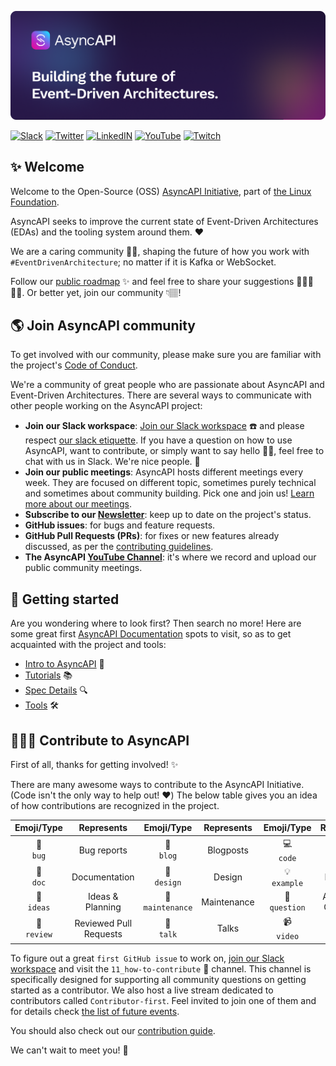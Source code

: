 [![AsyncAPI logo - Building the future of Event-Driven Architectures.](/assets/Github_Banner.png)](https://www.asyncapi.com)

[![Slack](https://img.shields.io/badge/Slack-@asyncAPI.slack.com-yellow.svg)](https://asyncapi.slack.com)
[![Twitter](https://img.shields.io/badge/Twitter-@asyncAPIspec-9cf.svg)](https://twitter.com/asyncapispec)
[![LinkedIN](https://img.shields.io/badge/LinkedIn-@asyncAPI-lightgray.svg)](https://www.linkedin.com/company/asyncapi)
[![YouTube](https://img.shields.io/badge/YouTube-@asyncAPI-red.svg)](https://www.youtube.com/c/AsyncAPI)
[![Twitch](https://img.shields.io/badge/Twitch-@asyncAPI-blueviolet.svg)](https://www.twitch.tv/asyncapi)

## ✨ Welcome
Welcome to the Open-Source (OSS) [AsyncAPI Initiative](https://www.asyncapi.com/), part of [the Linux Foundation](https://www.linuxfoundation.org/press/press-release/linux-foundation-will-host-asyncapi-to-support-growth-and-collaboration-for-industrys-fastest-growing-api-spec).

AsyncAPI seeks to improve the current state of Event-Driven Architectures (EDAs) and the tooling system around them. ❤️   

We are a caring community 👐🏿, shaping the future of how you work with `#EventDrivenArchitecture`; no matter if it is Kafka or WebSocket.

Follow our [public roadmap](https://www.asyncapi.com/roadmap) ✨ and feel free to share your suggestions 🙇🏿‍♀️🙇🏿. Or better yet, join our community 👇🏽!

## 🌎 Join AsyncAPI community
To get involved with our community, please make sure you are familiar with the project's [Code of Conduct](https://github.com/asyncapi/.github/blob/master/CODE_OF_CONDUCT.md).

We're a community of great people who are passionate about AsyncAPI and Event-Driven Architectures. There are several ways to communicate with other people working on the AsyncAPI project:

- **Join our Slack workspace**: [Join our Slack workspace](https://www.asyncapi.com/slack-invite) ☎️  and please respect [our slack etiquette](https://github.com/asyncapi/.github/blob/master/slack-etiquette.md). If you have a question on how to use AsyncAPI, want to contribute, or simply want to say hello 👋🏾, feel free to chat with us in Slack. We're nice people. 🙂
- **Join our public meetings**: AsyncAPI hosts different meetings every week. They are focused on different topic, sometimes purely technical and sometimes about community building. Pick one and join us! [Learn more about our meetings](https://www.asyncapi.com/community/meetings).
- **Subscribe to our [Newsletter](https://www.asyncapi.com/)**: keep up to date on the project's status.
- **GitHub issues**: for bugs and feature requests.
- **GitHub Pull Requests (PRs)**: for fixes or new features already discussed, as per the [contributing guidelines](https://github.com/asyncapi/asyncapi/blob/master/CONTRIBUTING.md#contributing-to-asyncapi).
- **The AsyncAPI [YouTube Channel](https://www.youtube.com/playlist?list=PLbi1gRlP7pijUwZJErzyYf_Rc-PWu4lXS)**: it's where we record and upload our public community meetings.

## 📑 Getting started
Are you wondering where to look first? Then search no more! Here are some great first [AsyncAPI Documentation](https://www.asyncapi.com/docs/) spots to visit, so as to get acquainted with the project and tools:
- [Intro to AsyncAPI](https://www.asyncapi.com/docs/getting-started) 🔮
- [Tutorials](https://www.asyncapi.com/docs/tutorials) 📚
- [Spec Details](https://www.asyncapi.com/docs/specifications/latest) 🔍
- [Tools](https://www.asyncapi.com/docs/community/tooling) 🛠️

## 👩🏽‍💻 Contribute to AsyncAPI
First of all, thanks for getting involved! ✨

There are many awesome ways to contribute to the AsyncAPI Initiative. (Code isn't the only way to help out! ❤️) The below table gives you an idea of how contributions are recognized in the project.


Emoji/Type | Represents | Emoji/Type | Represents | Emoji/Type | Represents |
:---: | :---: | :---: | :---: | :---: | :---:
🐛 <br /> `bug` | Bug reports | 📝 <br /> `blog` | Blogposts | 💻 <br /> `code` | Code |
📖 <br /> `doc` | Documentation | 🎨 <br /> `design` | Design | 💡 <br /> `example` | Examples |
🤔 <br /> `ideas` | Ideas & Planning | 🚧 <br /> `maintenance` | Maintenance | 💬 <br /> `question` | Answering Questions | 
👀 <br /> `review` | Reviewed Pull Requests | 📢 <br /> `talk` | Talks | 📹 <br /> `video` | Videos |

To figure out a great `first GitHub issue` to work on, [join our Slack workspace](https://www.asyncapi.com/slack-invite) and visit the `11_how-to-contribute` 🙂 channel. This channel is specifically designed for supporting all community questions on getting started as a contributor. We also host a live stream dedicated to contributors called `Contributor-first`. Feel invited to join one of them and for details check [the list of future events](https://github.com/asyncapi/community/issues?q=is%3Aissue+is%3Aopen+label%3Ameeting).

You should also check out our [contribution guide](https://github.com/asyncapi/community/blob/master/CONTRIBUTING.md).

We can't wait to meet you! 🤗
